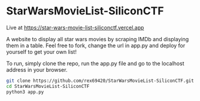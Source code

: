 # StarWarsMovieList-SiliconCTF

Live at https://star-wars-movie-list-siliconctf.vercel.app

A website to display all star wars movies by scraping IMDb and displaying them in a table. Feel free to fork, change the url in app.py and deploy for yourself to get your own list!

To run, simply clone the repo, run the app.py file and go to the localhost address in your browser.
```bash
git clone https://github.com/rex69420/StarWarsMovieList-SiliconCTF.git
cd StarWarsMovieList-SiliconCTF
python3 app.py
```
